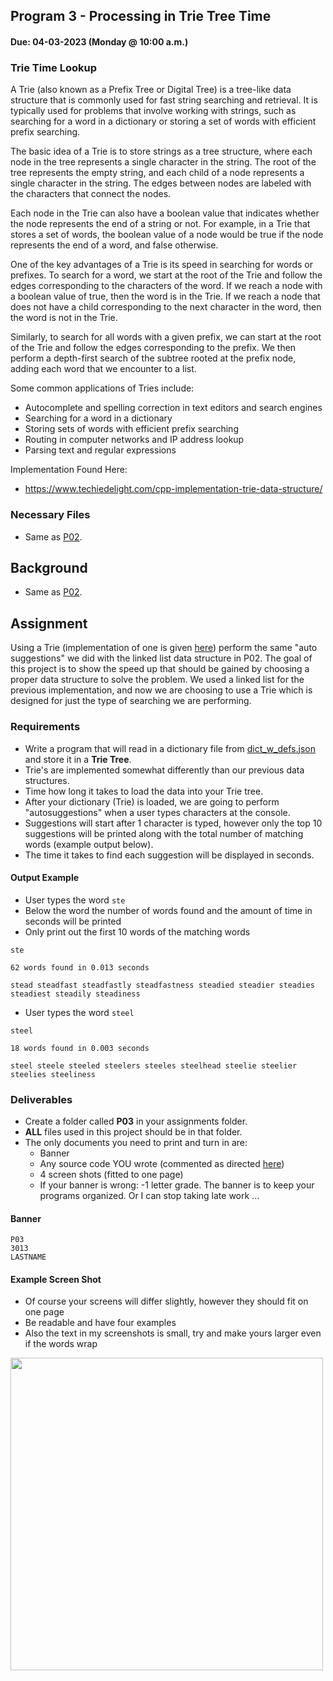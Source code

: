 ## Program 3 - Processing in Trie Tree Time

#### Due: 04-03-2023 (Monday @ 10:00 a.m.)

### Trie Time Lookup

A Trie (also known as a Prefix Tree or Digital Tree) is a tree-like data structure that is commonly used for fast string searching and retrieval. It is typically used for problems that involve working with strings, such as searching for a word in a dictionary or storing a set of words with efficient prefix searching.

The basic idea of a Trie is to store strings as a tree structure, where each node in the tree represents a single character in the string. The root of the tree represents the empty string, and each child of a node represents a single character in the string. The edges between nodes are labeled with the characters that connect the nodes.

Each node in the Trie can also have a boolean value that indicates whether the node represents the end of a string or not. For example, in a Trie that stores a set of words, the boolean value of a node would be true if the node represents the end of a word, and false otherwise.

One of the key advantages of a Trie is its speed in searching for words or prefixes. To search for a word, we start at the root of the Trie and follow the edges corresponding to the characters of the word. If we reach a node with a boolean value of true, then the word is in the Trie. If we reach a node that does not have a child corresponding to the next character in the word, then the word is not in the Trie.

Similarly, to search for all words with a given prefix, we can start at the root of the Trie and follow the edges corresponding to the prefix. We then perform a depth-first search of the subtree rooted at the prefix node, adding each word that we encounter to a list.

Some common applications of Tries include:

- Autocomplete and spelling correction in text editors and search engines
- Searching for a word in a dictionary
- Storing sets of words with efficient prefix searching
- Routing in computer networks and IP address lookup
- Parsing text and regular expressions

Implementation Found Here:

- https://www.techiedelight.com/cpp-implementation-trie-data-structure/

### Necessary Files

- Same as [P02](../06-P02/README.md).

## Background

- Same as [P02](../06-P02/README.md).

## Assignment

Using a Trie (implementation of one is given [here](https://www.techiedelight.com/cpp-implementation-trie-data-structure/)) perform the same "auto suggestions" we did with the linked list data structure in P02. The goal of this project is to show the speed up that should be gained by choosing a proper data structure to solve the problem. We used a linked list for the previous implementation, and now we are choosing to use a Trie which is designed for just the type of searching we are performing.

### Requirements

- Write a program that will read in a dictionary file from [dict_w_defs.json](../../Resources/04-Data/dictionary_files/dict_w_defs.json) and store it in a **Trie Tree**.
- Trie's are implemented somewhat differently than our previous data structures.
- Time how long it takes to load the data into your Trie tree.
- After your dictionary (Trie) is loaded, we are going to perform "autosuggestions" when a user types characters at the console.
- Suggestions will start after 1 character is typed, however only the top 10 suggestions will be printed along with the total number of matching words (example output below).
- The time it takes to find each suggestion will be displayed in seconds.

#### Output Example

- User types the word `ste`
- Below the word the number of words found and the amount of time in seconds will be printed
- Only print out the first 10 words of the matching words

```
ste

62 words found in 0.013 seconds

stead steadfast steadfastly steadfastness steadied steadier steadies steadiest steadily steadiness

```

- User types the word `steel`

```
steel

18 words found in 0.003 seconds

steel steele steeled steelers steeles steelhead steelie steelier steelies steeliness

```

### Deliverables

- Create a folder called **P03** in your assignments folder.
- **ALL** files used in this project should be in that folder.
- The only documents you need to print and turn in are:
  - Banner
  - Any source code YOU wrote (commented as directed [here](../../Resources/01-Comments/README.md))
  - 4 screen shots (fitted to one page)
  - If your banner is wrong: -1 letter grade. The banner is to keep your programs organized. Or I can stop taking late work ...

#### Banner

```
P03
3013
LASTNAME
```

#### Example Screen Shot

- Of course your screens will differ slightly, however they should fit on one page
- Be readable and have four examples
- Also the text in my screenshots is small, try and make yours larger even if the words wrap

<img src="https://cs.msutexas.edu/~griffin/zcloud/zcloud-files/screen.png" width="500">
